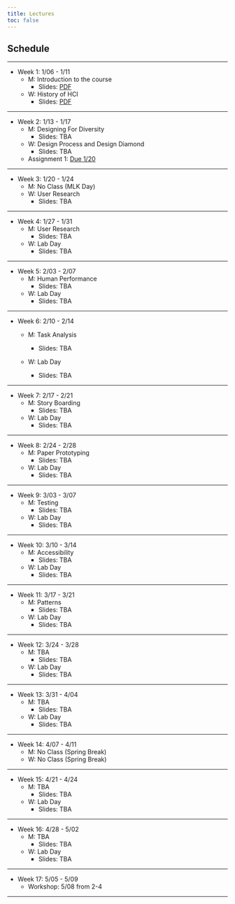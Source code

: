 ```yaml
---
title: Lectures
toc: false
---
```


## Schedule

---

- Week 1: 1/06 - 1/11
  - M: Introduction to the course
    - Slides: [PDF](includes/lectures/0-introduction.pdf)
  - W: History of HCI
    - Slides: [PDF](includes/lectures/1-history.pdf)

---

- Week 2: 1/13 - 1/17
  - M: Designing For Diversity
    - Slides: TBA
  - W: Design Process and Design Diamond
    - Slides: TBA
  - Assignment 1: [Due 1/20](mini-project.html#project-proposal)

---

- Week 3: 1/20 - 1/24
  - M: No Class (MLK Day)
  - W: User Research
    - Slides: TBA

---

- Week 4: 1/27 - 1/31
  - M: User Research
    - Slides: TBA
  - W: Lab Day
    - Slides: TBA

---

- Week 5: 2/03 - 2/07
  - M: Human Performance
    - Slides: TBA
  - W: Lab Day
    - Slides: TBA

---

- Week 6: 2/10 - 2/14
  - M: Task Analysis
    - Slides: TBA

  - W: Lab Day
    - Slides: TBA

---

- Week 7: 2/17 - 2/21
  - M: Story Boarding
    - Slides: TBA
  - W: Lab Day
    - Slides: TBA

---

- Week 8: 2/24 - 2/28
  - M: Paper Prototyping
    - Slides: TBA
  - W: Lab Day
    - Slides: TBA

---

- Week 9: 3/03 - 3/07
  - M: Testing
    - Slides: TBA
  - W: Lab Day
    - Slides: TBA

---

- Week 10: 3/10 - 3/14
  - M: Accessibility
    - Slides: TBA
  - W: Lab Day
    - Slides: TBA

---

- Week 11: 3/17 - 3/21
  - M: Patterns
    - Slides: TBA
  - W: Lab Day
    - Slides: TBA

---

- Week 12: 3/24 - 3/28
  - M: TBA
    - Slides: TBA
  - W: Lab Day
    - Slides: TBA

---

- Week 13: 3/31 - 4/04
  - M: TBA
    - Slides: TBA 
  - W: Lab Day
    - Slides: TBA

---

- Week 14: 4/07 - 4/11
  - M: No Class (Spring Break)
  - W: No Class (Spring Break)

---

- Week 15: 4/21 - 4/24
  - M: TBA
    - Slides: TBA
  - W: Lab Day
    - Slides: TBA

---

- Week 16: 4/28 - 5/02
  - M: TBA
    - Slides: TBA
  - W: Lab Day
    - Slides: TBA

---

- Week 17: 5/05 - 5/09
  - Workshop: 5/08 from 2-4

---